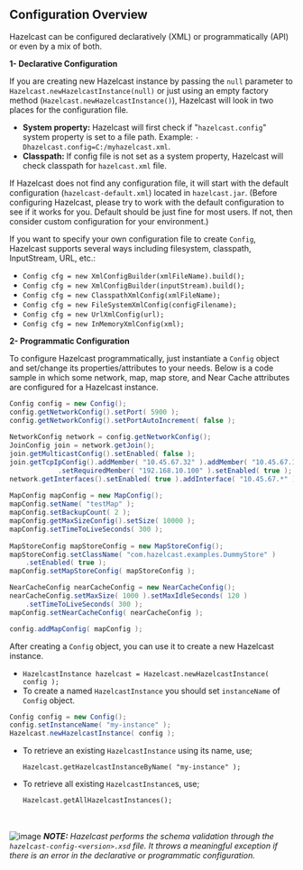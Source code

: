 


## Configuration Overview

Hazelcast can be configured declaratively (XML) or programmatically (API) or even by a mix of both.

**1- Declarative Configuration**

If you are creating new Hazelcast instance by passing the `null` parameter to `Hazelcast.newHazelcastInstance(null)` or just using an empty factory method (`Hazelcast.newHazelcastInstance()`), Hazelcast will look in two places for the configuration file.

- **System property:** Hazelcast will first check if "`hazelcast.config`" system property is set to a file path. Example: `-Dhazelcast.config=C:/myhazelcast.xml`.
- **Classpath:** If config file is not set as a system property, Hazelcast will check classpath for `hazelcast.xml` file.

If Hazelcast does not find any configuration file, it will start with the default configuration (`hazelcast-default.xml`) located in `hazelcast.jar`. (Before configuring Hazelcast, please try to work with the default configuration to see if it works for you. Default should be just fine for most users. If not, then consider custom configuration for your environment.)

If you want to specify your own configuration file to create `Config`, Hazelcast supports several ways including filesystem, classpath, InputStream, URL, etc.:

- `Config cfg = new XmlConfigBuilder(xmlFileName).build();`
- `Config cfg = new XmlConfigBuilder(inputStream).build();`
- `Config cfg = new ClasspathXmlConfig(xmlFileName);`
- `Config cfg = new FileSystemXmlConfig(configFilename);`
- `Config cfg = new UrlXmlConfig(url);`
- `Config cfg = new InMemoryXmlConfig(xml);`



**2- Programmatic Configuration**

To configure Hazelcast programmatically, just instantiate a `Config` object and set/change its properties/attributes to your needs. Below is a code sample in which some network, map, map store, and Near Cache attributes are configured for a Hazelcast instance.

```java
Config config = new Config();
config.getNetworkConfig().setPort( 5900 );
config.getNetworkConfig().setPortAutoIncrement( false );
        
NetworkConfig network = config.getNetworkConfig();
JoinConfig join = network.getJoin();
join.getMulticastConfig().setEnabled( false );
join.getTcpIpConfig().addMember( "10.45.67.32" ).addMember( "10.45.67.100" )
            .setRequiredMember( "192.168.10.100" ).setEnabled( true );
network.getInterfaces().setEnabled( true ).addInterface( "10.45.67.*" );
        
MapConfig mapConfig = new MapConfig();
mapConfig.setName( "testMap" );
mapConfig.setBackupCount( 2 );
mapConfig.getMaxSizeConfig().setSize( 10000 );
mapConfig.setTimeToLiveSeconds( 300 );
        
MapStoreConfig mapStoreConfig = new MapStoreConfig();
mapStoreConfig.setClassName( "com.hazelcast.examples.DummyStore" )
    .setEnabled( true );
mapConfig.setMapStoreConfig( mapStoreConfig );

NearCacheConfig nearCacheConfig = new NearCacheConfig();
nearCacheConfig.setMaxSize( 1000 ).setMaxIdleSeconds( 120 )
    .setTimeToLiveSeconds( 300 );
mapConfig.setNearCacheConfig( nearCacheConfig );

config.addMapConfig( mapConfig );
```

After creating a `Config` object, you can use it to create a new Hazelcast instance.

- `HazelcastInstance hazelcast = Hazelcast.newHazelcastInstance( config );`
- To create a named `HazelcastInstance` you should set `instanceName` of `Config` object. 

```java
Config config = new Config();
config.setInstanceName( "my-instance" );
Hazelcast.newHazelcastInstance( config );
```

- To retrieve an existing `HazelcastInstance` using its name, use;
    
    `Hazelcast.getHazelcastInstanceByName( "my-instance" );`

- To retrieve all existing `HazelcastInstance`s, use;

    `Hazelcast.getAllHazelcastInstances();`


<br><br>
![image](images/NoteSmall.jpg) ***NOTE:*** *Hazelcast performs the schema validation through the `hazelcast-config-<version>.xsd` file. It throws a meaningful exception if there is an error in the declarative or programmatic configuration.*

<br><br>
